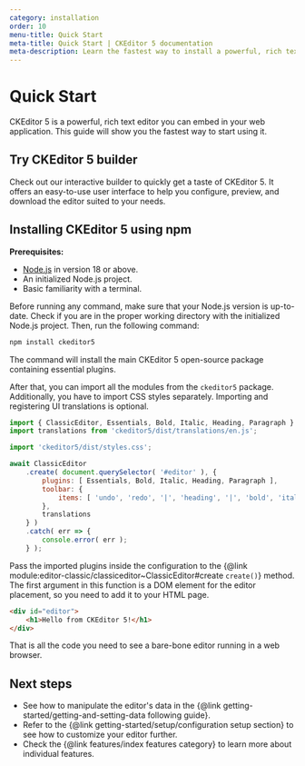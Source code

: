 ```yaml
---
category: installation
order: 10
menu-title: Quick Start
meta-title: Quick Start | CKEditor 5 documentation
meta-description: Learn the fastest way to install a powerful, rich text WYSIWYG editor - CKEditor 5 - in your web application using npm.
---
```


# Quick Start

CKEditor&nbsp;5 is a powerful, rich text editor you can embed in your web application. This guide will show you the fastest way to start using it.

## Try CKEditor&nbsp;5 builder

Check out our interactive builder to quickly get a taste of CKEditor&nbsp;5. It offers an easy-to-use user interface to help you configure, preview, and download the editor suited to your needs.

## Installing CKEditor&nbsp;5 using npm

<info-box>

**Prerequisites:**

* [Node.js](https://nodejs.org/) in version 18 or above.
* An initialized Node.js project.
* Basic familiarity with a terminal.

</info-box>

Before running any command, make sure that your Node.js version is up-to-date. Check if you are in the proper working directory with the initialized Node.js project. Then, run the following command:

```bash
npm install ckeditor5
```

The command will install the main CKEditor&nbsp;5 open-source package containing essential plugins.

After that, you can import all the modules from the `ckeditor5` package. Additionally, you have to import CSS styles separately. Importing and registering UI translations is optional.

```js
import { ClassicEditor, Essentials, Bold, Italic, Heading, Paragraph } from 'ckeditor5';
import translations from 'ckeditor5/dist/translations/en.js';

import 'ckeditor5/dist/styles.css';

await ClassicEditor
	.create( document.querySelector( '#editor' ), {
		plugins: [ Essentials, Bold, Italic, Heading, Paragraph ],
		toolbar: {
			items: [ 'undo', 'redo', '|', 'heading', '|', 'bold', 'italic' ]
		},
		translations
	} )
	.catch( err => {
		console.error( err );
	} );
```

Pass the imported plugins inside the configuration to the {@link module:editor-classic/classiceditor~ClassicEditor#create `create()`} method. The first argument in this function is a DOM element for the editor placement, so you need to add it to your HTML page.

```html
<div id="editor">
	<h1>Hello from CKEditor 5!</h1>
</div>
```

That is all the code you need to see a bare-bone editor running in a web browser.

## Next steps

* See how to manipulate the editor's data in the {@link getting-started/getting-and-setting-data following guide}.
* Refer to the {@link getting-started/setup/configuration setup section} to see how to customize your editor further.
* Check the {@link features/index features category} to learn more about individual features.
